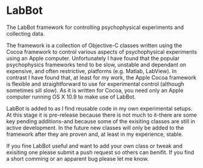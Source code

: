 LabBot
======

The LabBot framework for controlling psychophysical experiments and collecting data.  

The framework is a collection of Objective-C classes written using the Cocoa framework to control various aspects of psychophysical experiments using an Apple computer. Unfortunately I have found that the popular psychophysics frameworks tend to be slow, unstable and dependant on expensive, and often restrictive, platforms (e.g. Matlab, LabView). In contrast I have found that, at least for my work, the Apple Cocoa framework is flexible and straightforward to use for experimental control (although sometimes sill slow).  As it is written for Cocoa, you need only an Apple computer running OS X 10.9 to make use of LabBot.  

LabBot is added to as I find reusable code in my own experimental setups. At this stage it is pre-release because there is not much to it-there are some key pending additions-and because some of the exisiting classes are still in active development. In the future new classes will only be added to the framework after they are proven and, at least in my experience, stable.  

If you fine LabBot useful and want to add your own class or tweak and exisiting one please submit a push request so others can benifit.  If you find a short comming or an apparent bug please let me know.
